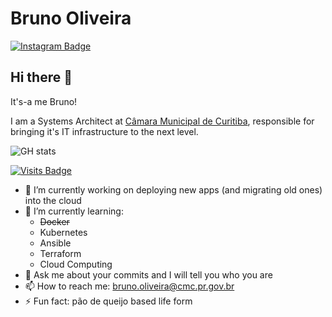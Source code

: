 # Bruno Oliveira
[![Instagram Badge](https://img.shields.io/badge/-brunosoli-d62976?style=flat&logo=Instagram&logoColor=white&link=https://www.instagram.com/brunosoli/)](https://www.instagram.com/brunosoli/)


## Hi there 👊
It's-a me Bruno!

I am a Systems Architect at [Câmara Municipal de Curitiba](https://cmc.pr.gov.br), responsible for bringing it's IT infrastructure to the next level.

![GH stats](https://github-readme-stats.vercel.app/api?username=brunosoli&show_icons=true)

[![Visits Badge](https://badges.pufler.dev/visits/brunosoli/brunosoli)](https://badges.pufler.dev)


- 🔭 I’m currently working on deploying new apps (and migrating old ones) into the cloud
- 🌱 I’m currently learning:
  - ~~Docker~~
  - Kubernetes
  - Ansible
  - Terraform
  - Cloud Computing
- 💬 Ask me about your commits and I will tell you who you are
- 📫 How to reach me: bruno.oliveira@cmc.pr.gov.br
- ⚡ Fun fact: pão de queijo based life form


<!--
**brunosoli/brunosoli** is a ✨ _special_ ✨ repository because its `README.md` (this file) appears on your GitHub profile.

Here are some ideas to get you started:

- 🔭 I’m currently working on ...
- 🌱 I’m currently learning ...
- 👯 I’m looking to collaborate on ...
- 🤔 I’m looking for help with ...
- 💬 Ask me about ...
- 📫 How to reach me: ...
- 😄 Pronouns: ...
- ⚡ Fun fact: ...
-->
